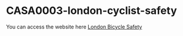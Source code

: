 # CASA0003-london-cyclist-safety

You can access the website here [London Bicycle Safety](https://siyuan-feng24.github.io/CASA0003-london-cyclist-safety/index.html)
